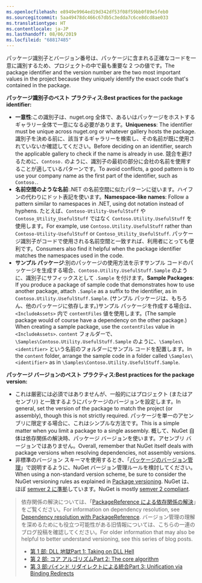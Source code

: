 ```yaml
---
ms.openlocfilehash: e8949e9964ed19d342df53f08f59bb0f89e5feb0
ms.sourcegitcommit: 5aa49478dc466c67db5c3edda7c6ce8dcd8ae033
ms.translationtype: HT
ms.contentlocale: ja-JP
ms.lasthandoff: 08/06/2019
ms.locfileid: "68817485"
---
```

<span data-ttu-id="a97b4-101">パッケージ識別子とバージョン番号は、パッケージに含まれる正確なコードを一意に識別するため、プロジェクトの中で最も重要な 2 つの値です。</span><span class="sxs-lookup"><span data-stu-id="a97b4-101">The package identifier and the version number are the two most important values in the project because they uniquely identify the exact code that's contained in the package.</span></span>

<span data-ttu-id="a97b4-102">**パッケージ識別子のベスト プラクティス:**</span><span class="sxs-lookup"><span data-stu-id="a97b4-102">**Best practices for the package identifier:**</span></span>

- <span data-ttu-id="a97b4-103">**一意性**:この識別子は、nuget.org 全体で、あるいはパッケージをホストするギャラリー全体で一意になる必要があります。</span><span class="sxs-lookup"><span data-stu-id="a97b4-103">**Uniqueness**: The identifier must be unique across nuget.org or whatever gallery hosts the package.</span></span> <span data-ttu-id="a97b4-104">識別子を決める前に、該当するギャラリーを検索し、その名前が既に使用されていないか確認してください。</span><span class="sxs-lookup"><span data-stu-id="a97b4-104">Before deciding on an identifier, search the applicable gallery to check if the name is already in use.</span></span> <span data-ttu-id="a97b4-105">競合を避けるために、`Contoso.` のように、識別子の最初の部分に会社の名前を使用することが適しているパターンです。</span><span class="sxs-lookup"><span data-stu-id="a97b4-105">To avoid conflicts, a good pattern is to use your company name as the first part of the identifier, such as `Contoso.`.</span></span>
- <span data-ttu-id="a97b4-106">**名前空間のような名前**:.NET の名前空間に似たパターンに従います。ハイフンの代わりにドット表記を使います。</span><span class="sxs-lookup"><span data-stu-id="a97b4-106">**Namespace-like names**: Follow a pattern similar to namespaces in .NET, using dot notation instead of hyphens.</span></span> <span data-ttu-id="a97b4-107">たとえば、`Contoso-Utility-UsefulStuff` や `Contoso_Utility_UsefulStuff` ではなく `Contoso.Utility.UsefulStuff` を使用します。</span><span class="sxs-lookup"><span data-stu-id="a97b4-107">For example, use `Contoso.Utility.UsefulStuff` rather than `Contoso-Utility-UsefulStuff` or `Contoso_Utility_UsefulStuff`.</span></span> <span data-ttu-id="a97b4-108">パッケージ識別子がコードで使用される名前空間と一致すれば、利用者にとっても便利です。</span><span class="sxs-lookup"><span data-stu-id="a97b4-108">Consumers also find it helpful when the package identifier matches the namespaces used in the code.</span></span>
- <span data-ttu-id="a97b4-109">**サンプル パッケージ**:別のパッケージの使用方法を示すサンプル コードのパッケージを生成する場合、`Contoso.Utility.UsefulStuff.Sample` のように、識別子にサフィックスとして `.Sample` を付けます。</span><span class="sxs-lookup"><span data-stu-id="a97b4-109">**Sample Packages**: If you produce a package of sample code that demonstrates how to use another package, attach `.Sample` as a suffix to the identifier, as in `Contoso.Utility.UsefulStuff.Sample`.</span></span> <span data-ttu-id="a97b4-110">(サンプル パッケージは、もちろん、他のパッケージに依存します。)サンプル パッケージを作成する場合は、`<IncludeAssets>` 内で `contentFiles` 値を使用します。</span><span class="sxs-lookup"><span data-stu-id="a97b4-110">(The sample package would of course have a dependency on the other package.) When creating a sample package, use the `contentFiles` value in `<IncludeAssets>`.</span></span> <span data-ttu-id="a97b4-111">`content` フォルダーで、`\Samples\Contoso.Utility.UsefulStuff.Sample` のように、`\Samples\<identifier>` という名前のフォルダーにサンプル コードを配置します。</span><span class="sxs-lookup"><span data-stu-id="a97b4-111">In the `content` folder, arrange the sample code in a folder called `\Samples\<identifier>` as in `\Samples\Contoso.Utility.UsefulStuff.Sample`.</span></span>

<span data-ttu-id="a97b4-112">**パッケージ バージョンのベスト プラクティス:**</span><span class="sxs-lookup"><span data-stu-id="a97b4-112">**Best practices for the package version:**</span></span>

- <span data-ttu-id="a97b4-113">これは厳密には必須ではありませんが、一般的にはプロジェクト (またはアセンブリ) と一致するようにパッケージのバージョンを設定します。</span><span class="sxs-lookup"><span data-stu-id="a97b4-113">In general, set the version of the package to match the project (or assembly), though this is not strictly required.</span></span> <span data-ttu-id="a97b4-114">パッケージを単一のアセンブリに限定する場合に、これはシンプルな方法です。</span><span class="sxs-lookup"><span data-stu-id="a97b4-114">This is a simple matter when you limit a package to a single assembly.</span></span> <span data-ttu-id="a97b4-115">概して、NuGet 自体は依存関係の解決時、パッケージ バージョンを使います。アセンブリ バージョンではありません。</span><span class="sxs-lookup"><span data-stu-id="a97b4-115">Overall, remember that NuGet itself deals with package versions when resolving dependencies, not assembly versions.</span></span>
- <span data-ttu-id="a97b4-116">非標準のバージョン スキーマを使用するとき、「[パッケージのバージョン管理](../../reference/package-versioning.md)」で説明するように、NuGet バージョン管理ルールを検討してください。</span><span class="sxs-lookup"><span data-stu-id="a97b4-116">When using a non-standard version scheme, be sure to consider the NuGet versioning rules as explained in [Package versioning](../../reference/package-versioning.md).</span></span> <span data-ttu-id="a97b4-117">NuGet は、ほぼ [semver 2 に準拠](../../reference/package-versioning.md#semantic-versioning-200)しています。</span><span class="sxs-lookup"><span data-stu-id="a97b4-117">NuGet is mostly [semver 2 compliant](../../reference/package-versioning.md#semantic-versioning-200).</span></span>

> <span data-ttu-id="a97b4-118">依存関係の解決については、「[PackageReference による依存関係の解決](../../consume-packages/dependency-resolution.md#dependency-resolution-with-packagereference)」をご覧ください。</span><span class="sxs-lookup"><span data-stu-id="a97b4-118">For information on dependency resolution, see [Dependency resolution with PackageReference](../../consume-packages/dependency-resolution.md#dependency-resolution-with-packagereference).</span></span> <span data-ttu-id="a97b4-119">バージョン管理の理解を深めるためにも役立つ可能性がある旧情報については、こちらの一連のブログ投稿を確認してください。</span><span class="sxs-lookup"><span data-stu-id="a97b4-119">For older information that may also be helpful to better understand versioning, see this series of blog posts.</span></span>
>
> - [<span data-ttu-id="a97b4-120">第 1 部: DLL 地獄</span><span class="sxs-lookup"><span data-stu-id="a97b4-120">Part 1: Taking on DLL Hell</span></span>](http://blog.davidebbo.com/2011/01/nuget-versioning-part-1-taking-on-dll.html)
> - [<span data-ttu-id="a97b4-121">第 2 部: コア アルゴリズム</span><span class="sxs-lookup"><span data-stu-id="a97b4-121">Part 2: The core algorithm</span></span>](http://blog.davidebbo.com/2011/01/nuget-versioning-part-2-core-algorithm.html)
> - [<span data-ttu-id="a97b4-122">第 3 部:バインド リダイレクトによる統合</span><span class="sxs-lookup"><span data-stu-id="a97b4-122">Part 3: Unification via Binding Redirects</span></span>](http://blog.davidebbo.com/2011/01/nuget-versioning-part-3-unification-via.html)